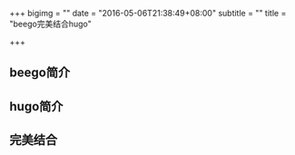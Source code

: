 +++
bigimg = ""
date = "2016-05-06T21:38:49+08:00"
subtitle = ""
title = "beego完美结合hugo"

+++

## beego简介
## hugo简介
## 完美结合

